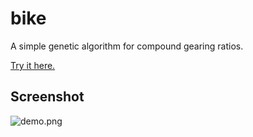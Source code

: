 # bike

A simple genetic algorithm for compound gearing ratios.

[Try it here.](https://cubified.github.io/bike)

## Screenshot

![demo.png](https://github.com/Cubified/bike/blob/main/demopng)
